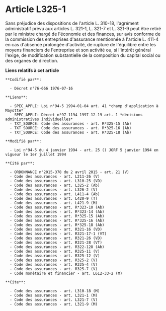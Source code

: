 # Article L325-1

Sans préjudice des dispositions de l'article L. 310-18, l'agrément administratif prévu aux articles L. 321-1, L. 321-7 et L.
321-9 peut être retiré par le ministre chargé de l'économie et des finances, sur avis conforme de la commission des
entreprises d'assurance mentionnée à l'article L. 411-4 en cas d'absence prolongée d'activité, de rupture de l'équilibre
entre les moyens financiers de l'entreprise et son activité ou, si l'intérêt général l'exige, de modification substantielle
de la composition du capital social ou des organes de direction.

**Liens relatifs à cet article**

	**Codifié par**:

	  - Décret n°76-666 1976-07-16

	**Liens**:

	  - SPEC_APPLI: Loi n°94-5 1994-01-04 art. 41 *champ d'application à Mayotte*
	  - SPEC_APPLI: Décret n°97-1194 1997-12-19 art. 1 *décisions administratives individuelles*
	  - TXT_SOURCE: Code des assurances - art. R*325-15 (Ab)
	  - TXT_SOURCE: Code des assurances - art. R*325-16 (Ab)
	  - TXT_SOURCE: Code des assurances - art. R*325-18 (Ab)

	**Modifié par**:

	  - Loi n°94-5 du 4 janvier 1994 - art. 25 () JORF 5 janvier 1994 en vigueur le 1er juillet 1994

	**Cité par**:

	  - ORDONNANCE n°2015-378 du 2 avril 2015 - art. 21 (V)
	  - Code des assurances - art. L211-26 (V)
	  - Code des assurances - art. L310-25 (VD)
	  - Code des assurances - art. L325-2 (Ab)
	  - Code des assurances - art. L326-2 (V)
	  - Code des assurances - art. L411-4 (Ab)
	  - Code des assurances - art. L420-9 (T)
	  - Code des assurances - art. L421-9 (M)
	  - Code des assurances - art. R*323-10 (Ab)
	  - Code des assurances - art. R*323-14 (Ab)
	  - Code des assurances - art. R*325-15 (Ab)
	  - Code des assurances - art. R*325-16 (Ab)
	  - Code des assurances - art. R*325-18 (Ab)
	  - Code des assurances - art. R321-16 (VD)
	  - Code des assurances - art. R321-17-1 (VT)
	  - Code des assurances - art. R321-26 (VD)
	  - Code des assurances - art. R321-28 (VT)
	  - Code des assurances - art. R322-128 (Ab)
	  - Code des assurances - art. R325-11 (V)
	  - Code des assurances - art. R325-12 (V)
	  - Code des assurances - art. R325-2 (V)
	  - Code des assurances - art. R325-4 (V)
	  - Code des assurances - art. R325-7 (V)
	  - Code monétaire et financier - art. L612-33-2 (M)

	**Cite**:

	  - Code des assurances - art. L310-18 (M)
	  - Code des assurances - art. L321-1 (M)
	  - Code des assurances - art. L321-7 (V)
	  - Code des assurances - art. L321-9 (M)
